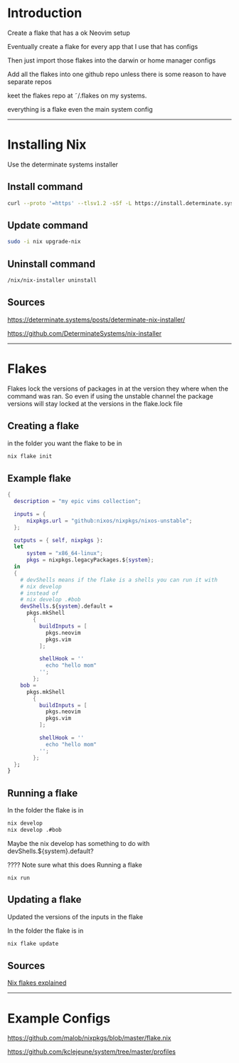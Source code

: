 # Introduction

Create a flake that has a ok Neovim setup

Eventually create a flake for every app that I use that has configs

Then just import those flakes into the darwin or home manager configs

Add all the flakes into one github repo unless there is some reason to have separate repos

keet the flakes repo at ˜/.flakes on my systems.

everything is a flake even the main system config

---

# Installing Nix

Use the determinate systems installer

## Install command

```bash
curl --proto '=https' --tlsv1.2 -sSf -L https://install.determinate.systems/nix | sh -s -- install
```

## Update command

```bash
sudo -i nix upgrade-nix
```

## Uninstall command

```bash
/nix/nix-installer uninstall
```

## Sources

https://determinate.systems/posts/determinate-nix-installer/

https://github.com/DeterminateSystems/nix-installer

---


# Flakes

Flakes lock the versions of packages in at the version they where when the command was ran. 
So even if using the unstable channel the package versions will stay locked at the versions in the flake.lock file

## Creating a flake

in the folder you want the flake to be in

```bash
nix flake init 
```

## Example flake

```nix
{
  description = "my epic vims collection";

  inputs = {
      nixpkgs.url = "github:nixos/nixpkgs/nixos-unstable";
  };

  outputs = { self, nixpkgs }:
  let
      system = "x86_64-linux";
      pkgs = nixpkgs.legacyPackages.${system};
  in
  {
    # devShells means if the flake is a shells you can run it with
    # nix develop
    # instead of
    # nix develop .#bob
    devShells.${system}.default =
      pkgs.mkShell
        {
          buildInputs = [
            pkgs.neovim
            pkgs.vim
          ];

          shellHook = ''
            echo "hello mom"
          '';
        };
    bob =
      pkgs.mkShell
        {
          buildInputs = [
            pkgs.neovim
            pkgs.vim
          ];

          shellHook = ''
            echo "hello mom"
          '';
        };
  };
}
```

## Running a flake

In the folder the flake is in

```bash
nix develop
nix develop .#bob
```

Maybe the nix develop has something to do with devShells.${system}.default?

???? Note sure what this does Running a flake
```
nix run 
```

## Updating a flake

Updated the versions of the inputs in the flake

In the folder the flake is in

```bash
nix flake update
```

## Sources

[Nix flakes explained](https://www.youtube.com/watch?v=S3VBi6kHw5c)

---

# Example Configs

https://github.com/malob/nixpkgs/blob/master/flake.nix

https://github.com/kclejeune/system/tree/master/profiles
